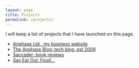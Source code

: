 ```yaml
---
layout: page
title: Projects
permalink: /projects/
---
```


I will keep a list of projects that I have launched on this page.

* [Anphase Ltd., my business website](https://anphase.co.nz)
* [The Anphase Blog: tech blog, est 2009](https://anphase.com)
* [Saccader: book reviews](https://saccader.com)
* [Say Eat Out: Food...](https://sayeatout.com)
